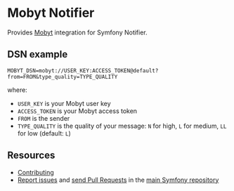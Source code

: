 Mobyt Notifier
===============

Provides [Mobyt](https://www.mobyt.it/en/) integration for Symfony Notifier.

DSN example
-----------

```
MOBYT_DSN=mobyt://USER_KEY:ACCESS_TOKEN@default?from=FROM&type_quality=TYPE_QUALITY
```

where:
 - `USER_KEY` is your Mobyt user key
 - `ACCESS_TOKEN` is your Mobyt access token
 - `FROM` is the sender
 - `TYPE_QUALITY` is the quality of your message: `N` for high, `L` for medium, `LL` for low (default: `L`)

Resources
---------

 * [Contributing](https://symfony.com/doc/current/contributing/index.html)
 * [Report issues](https://github.com/symfony/symfony/issues) and
   [send Pull Requests](https://github.com/symfony/symfony/pulls)
   in the [main Symfony repository](https://github.com/symfony/symfony)

